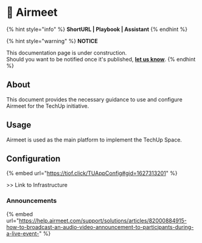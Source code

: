 # 📓 Airmeet

{% hint style="info" %}
**ShortURL | Playbook | Assistant**
{% endhint %}



{% hint style="warning" %}
**NOTICE**

This documentation page is under construction.\
Should you want to be notified once it's published, [**let us know**](https://tiof.click/TIOFTarianUpdatesService).
{% endhint %}

## About

This document provides the necessary guidance to use and configure Airmeet for the TechUp initiative.

## Usage

Airmeet is used as the main platform to implement the TechUp Space.

## Configuration

{% embed url="https://tiof.click/TUAppConfig#gid=1627313201" %}

\>> Link to Infrastructure





### Announcements

{% embed url="https://help.airmeet.com/support/solutions/articles/82000884915-how-to-broadcast-an-audio-video-announcement-to-participants-during-a-live-event-" %}





